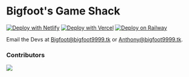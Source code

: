 # Bigfoot's Game Shack
[![Deploy with Netlify](https://www.netlify.com/img/deploy/button.svg)](https://app.netlify.com/start/deploy?repository=https://github.com/Bigfoot9999/website)
[![Deploy with Vercel](https://vercel.com/button)](https://vercel.com/new/clone?repository-url=https%3A%2F%2Fgithub.com%2FBigfoot9999%2Fwebsite)
[![Deploy on Railway](https://railway.app/button.svg)](https://railway.app/new/template?template=https://github.com/Bigfoot9999/website/)

Email the Devs at Bigfoot@bigfoot9999.tk or Anthony@bigfoot9999.tk.
### Contributors 
<img src="https://contrib.rocks/image?repo=bigfoot9999/website/"/>


